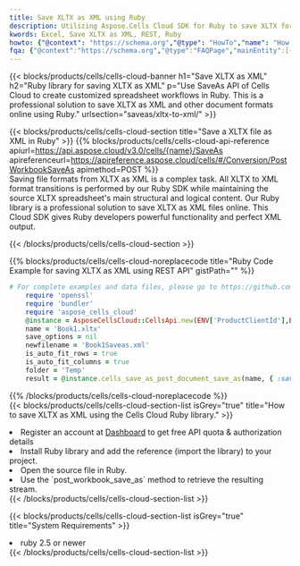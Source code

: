 ```yaml
---
title: Save XLTX as XML using Ruby 
description: Utilizing Aspose.Cells Cloud SDK for Ruby to save XLTX format file as XML format file. 
kwords: Excel, Save XLTX as XML, REST, Ruby
howto: {"@context": "https://schema.org","@type": "HowTo","name": "How to save XLTX as XML using the Cells Cloud Ruby library.","description": "How to save XLTX as XML using the Cells Cloud Ruby library.","image": {"@type": "ImageObject"},"url": "/ruby/saveas/xltx-to-xml/","step": [{ "@type": "HowToStep","name": "How to save XLTX as XML using the Cells Cloud Ruby library. step 1", "image": {"@type": "ImageObject",},"url": "/ruby/saveas/xltx-to-xml/","text": "Register an account at <a href='https://dashboard.aspose.cloud/'>Dashboard</a> to get free API quota & authorization details",},{ "@type": "HowToStep","name": "How to save XLTX as XML using the Cells Cloud Ruby library. step 1", "image": {"@type": "ImageObject",},"url": "/ruby/saveas/xltx-to-xml/","text": "Install Ruby library and add the reference (import the library) to your project.",},{ "@type": "HowToStep","name": "How to save XLTX as XML using the Cells Cloud Ruby library. step 1", "image": {"@type": "ImageObject",},"url": "/ruby/saveas/xltx-to-xml/","text": "Open the source file in Ruby.",},{ "@type": "HowToStep","name": "How to save XLTX as XML using the Cells Cloud Ruby library. step 1", "image": {"@type": "ImageObject",},"url": "/ruby/saveas/xltx-to-xml/","text": "Use the `post_workbook_save_as` method to retrieve the resulting stream.",}, ],"supply": {"@type": "HowToSupply","name": "document"},"tool": [{"@type": "HowToTool","name": "RubyMine, Visual Studio Code, Aptana Studio, NetBeans"},{"@type": "HowToTool","name": "Aspose Cells"}],"totalTime": "PT6M"}
fqa: {"@context":"https://schema.org","@type":"FAQPage","mainEntity":[{"@type":"Question","name":"Why save file as other formats file in C# using REST API?","acceptedAnswer":{"@type":"Answer","text":"Documents are encoded in many ways, and some files may be incompatible with the software you use. To open and read such files, just save them as appropriate file formats.<br/><ol><li>Install .NET SDK and add the reference (import the library) to your project.</li><li>Open the source file in C# using REST API.</li><li>Call the PostWorkbookSaveAsRequest() method, passing an output filename with required extension.</li><li>Get the result of save as a separate file.</li></ol>"}},{"@type":"Question","name":"What file formats can I save as with your C# library?","acceptedAnswer":{"@type":"Answer","text":"We support a variety of file formats for conversion using .NET library, including XLSX, Excel, xls , PDF, CSV, HTML, Markdown, XML, PNG, JPG, TIFF, Json, TXT and many more."}},{"@type":"Question","name":"What is the maximum allowed file size for conversion using this .NET library?","acceptedAnswer":{"@type":"Answer","text":"There are no file size limits for format conversions using .NET library."}}]}
---
```



{{< blocks/products/cells/cells-cloud-banner h1="Save XLTX as XML" h2="Ruby library for saving XLTX as XML" p="Use SaveAs API of Cells Cloud to create customized spreadsheet workflows in Ruby. This is a professional solution to save XLTX as XML and other document formats online using Ruby." urlsection="saveas/xltx-to-xml/" >}}

{{< blocks/products/cells/cells-cloud-section  title="Save a XLTX file as XML in Ruby" >}}
{{% blocks/products/cells/cells-cloud-api-reference  apiurl=https://api.aspose.cloud/v3.0/cells/{name}/SaveAs  apireferenceurl=https://apireference.aspose.cloud/cells/#/Conversion/PostWorkbookSaveAs  apimethod=POST %}}
<br/>
Saving file formats from XLTX as XML is a complex task. All XLTX to XML format transitions is performed by our Ruby SDK while maintaining the source XLTX spreadsheet's main structural and logical content. Our Ruby library is a professional solution to save XLTX as XML files online. This Cloud SDK gives Ruby developers powerful functionality and perfect XML output.

{{< /blocks/products/cells/cells-cloud-section >}}

{{% blocks/products/cells/cells-cloud-noreplacecode title="Ruby Code Example for saving XLTX as XML using REST API" gistPath="" %}}
  
```ruby
# For complete examples and data files, please go to https://github.com/aspose-cells-cloud/aspose-cells-cloud-ruby/
    require 'openssl'
    require 'bundler'
    require 'aspose_cells_cloud'
    @instance = AsposeCellsCloud::CellsApi.new(ENV['ProductClientId'],ENV['ProductClientSecret'])
    name = 'Book1.xltx'
    save_options = nil
    newfilename = 'Book1Saveas.xml'
    is_auto_fit_rows = true
    is_auto_fit_columns = true
    folder = 'Temp'
    result = @instance.cells_save_as_post_document_save_as(name, { :save_options=>save_options, :newfilename=>(folder+"/"+newfilename), :is_auto_fit_rows=>is_auto_fit_rows, :is_auto_fit_columns=>is_auto_fit_columns, :folder=>folder})
```
  
{{% /blocks/products/cells/cells-cloud-noreplacecode  %}}
<br/>
{{< blocks/products/cells/cells-cloud-section-list isGrey="true"  title="How to save XLTX as XML using the Cells Cloud Ruby library." >}}
<li>Register an account at <a href="https://dashboard.aspose.cloud/">Dashboard</a> to get free API quota & authorization details</li>
<li>Install Ruby library and add the reference (import the library) to your project.</li>
<li>Open the source file in Ruby.</li>
<li>Use the `post_workbook_save_as` method to retrieve the resulting stream.</li>
{{< /blocks/products/cells/cells-cloud-section-list >}}

{{< blocks/products/cells/cells-cloud-section-list isGrey="true"  title="System Requirements" >}}
<li>ruby 2.5 or newer</li>
{{< /blocks/products/cells/cells-cloud-section-list >}}
